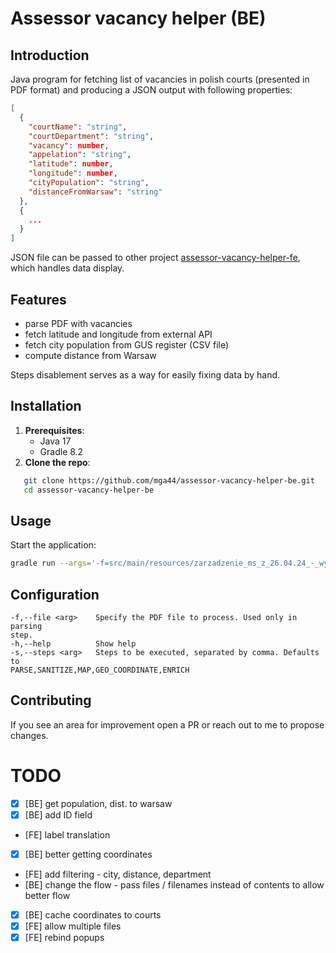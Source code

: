 # Assessor vacancy helper (BE)

## Introduction

Java program for fetching list of vacancies in polish courts (presented in PDF format) and producing a JSON output with following properties:
```json
[
  {
    "courtName": "string",
    "courtDepartment": "string",
    "vacancy": number,
    "appelation": "string",
    "latitude": number,
    "longitude": number,
    "cityPopulation": "string",
    "distanceFromWarsaw": "string"
  }, 
  {
    ...
  }
]
```
JSON file can be passed to other project [assessor-vacancy-helper-fe](https://github.com/mga44/assessor-vacancy-helper-fe), which handles data display.

## Features

- parse PDF with vacancies
- fetch latitude and longitude from external API
- fetch city population from GUS register (CSV file) 
- compute distance from Warsaw

Steps disablement serves as a way for easily fixing data by hand.

## Installation

1. **Prerequisites**:
   * Java 17
   * Gradle 8.2
2. **Clone the repo**:
```bash
   git clone https://github.com/mga44/assessor-vacancy-helper-be.git
   cd assessor-vacancy-helper-be
```

## Usage
Start the application:

```bash
gradle run --args='-f=src/main/resources/zarzadzenie_ms_z_26.04.24_-_wykaz_wolnych_stanowisk_asesorskich.pdf -s=PARSE,SANITIZE,MAP,GEO_COORDINATE,ENRICH'
```

## Configuration
```
-f,--file <arg>    Specify the PDF file to process. Used only in parsing
step.
-h,--help          Show help
-s,--steps <arg>   Steps to be executed, separated by comma. Defaults to
PARSE,SANITIZE,MAP,GEO_COORDINATE,ENRICH
```



## Contributing
If you see an area for improvement open a PR or reach out to me to propose changes.

# TODO
* [x] [BE] get population, dist. to warsaw
* [x] [BE] add ID field
* [FE] label translation
* [x] [BE] better getting coordinates
* [FE] add filtering - city, distance, department
* [BE] change the flow - pass files / filenames instead of contents to allow better flow
* [x] [BE] cache coordinates to courts
* [x] [FE] allow multiple files
* [x] [FE] rebind popups
